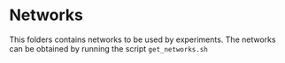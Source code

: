 # Networks 

This folders contains networks to be used by experiments. The networks can be obtained by running the script `get_networks.sh`
